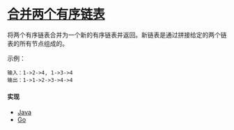 # [合并两个有序链表](https://leetcode-cn.com/problems/merge-two-sorted-lists/description/)

将两个有序链表合并为一个新的有序链表并返回。新链表是通过拼接给定的两个链表的所有节点组成的。 

示例：
```
输入：1->2->4, 1->3->4
输出：1->1->2->3->4->4
```

#### 实现
- [Java](https://github.com/pojozhang/playground/blob/master/solutions/java/src/main/java/playground/algorithm/MergeTwoSortedLists.java)
- [Go](https://github.com/pojozhang/playground/blob/master/solutions/go/src/playground/algorithm/merge_two_sorted_lists.go)